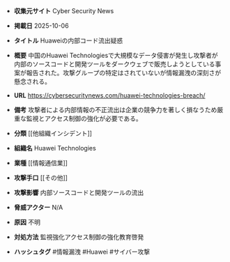 - **収集元サイト**
Cyber Security News

- **掲載日**
2025-10-06

- **タイトル**
Huaweiの内部コード流出疑惑

- **概要**
中国のHuawei Technologiesで大規模なデータ侵害が発生し攻撃者が内部のソースコードと開発ツールをダークウェブで販売しようとしている事案が報告された。攻撃グループの特定はされていないが情報漏洩の深刻さが懸念される。

- **URL**
https://cybersecuritynews.com/huawei-technologies-breach/

- **備考**
攻撃者による内部情報の不正流出は企業の競争力を著しく損なうため厳重な監視とアクセス制御の強化が必要である。

- **分類**
[[他組織インシデント]]

- **組織名**
Huawei Technologies

- **業種**
[[情報通信業]]

- **攻撃手口**
[[その他]]

- **攻撃影響**
内部ソースコードと開発ツールの流出

- **脅威アクター**
N/A

- **原因**
不明

- **対処方法**
監視強化アクセス制御の強化教育啓発

- **ハッシュタグ**
#情報漏洩 #Huawei #サイバー攻撃
